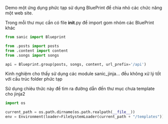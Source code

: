 Demo một ứng dụng phức tạp sử dụng BluePrint để chia nhỏ các chức năng một web
site.


Trong mỗi thư mục cần có file __init__.py để import gom nhóm các BluePrint khác
```python
from sanic import Blueprint

from .posts import posts
from .content import content
from .songs import songs

api = Blueprint.group(posts, songs, content, url_prefix='/api')
``` 


Kinh nghiệm cho thấy sử dụng các module sanic_jinja... đều không xử lý tốt với
cấu trúc folder phức tạp

Sử dụng chiêu thức này để tìm ra đường dẫn đến thư mục chưa template cho jinja2

```python
import os

current_path = os.path.dirname(os.path.realpath(__file__))
env = Environment(loader=FileSystemLoader(current_path + "/templates"))
```




